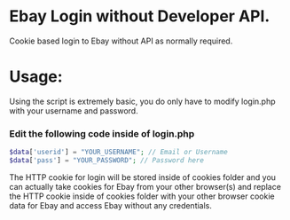 # Ebay Login without Developer API.
Cookie based login to Ebay without API as normally required.

# Usage:
Using the script is extremely basic, you do only have to modify login.php with your username and password.
### Edit the following code inside of login.php
```php
$data['userid'] = "YOUR_USERNAME"; // Email or Username  
$data['pass'] = "YOUR_PASSWORD"; // Password here
```
The HTTP cookie for login will be stored inside of cookies folder and you can actually take cookies for Ebay from your other browser(s) and replace the HTTP cookie inside of cookies folder with your other browser cookie data for Ebay and access Ebay without any credentials. 
